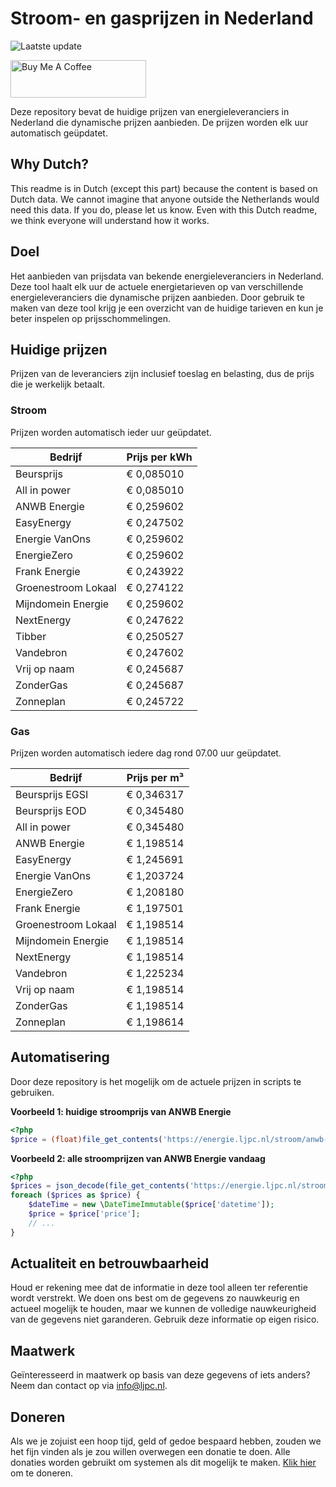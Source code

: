 # Stroom- en gasprijzen in Nederland

![Laatste update](https://img.shields.io/badge/laatste%20update-2025--05--15%2004%3A00%20CET-brightgreen)

<a href="https://www.buymeacoffee.com/Lars-" target="_blank"><img src="https://cdn.buymeacoffee.com/buttons/v2/default-orange.png" alt="Buy Me A Coffee" height="60" style="height: 60px !important;width: 217px !important;" ></a>

Deze repository bevat de huidige prijzen van energieleveranciers in Nederland die dynamische prijzen aanbieden. De prijzen worden elk uur automatisch geüpdatet.

## Why Dutch?

This readme is in Dutch (except this part) because the content is based on Dutch data. We cannot imagine that anyone outside the Netherlands would need this data. If you do, please let us know. Even with this Dutch readme, we think
everyone will understand how it works.

## Doel

Het aanbieden van prijsdata van bekende energieleveranciers in Nederland. Deze tool haalt elk uur de actuele energietarieven op van verschillende energieleveranciers die dynamische prijzen aanbieden. Door gebruik te maken van deze tool
krijg je een overzicht van de huidige tarieven en kun je beter inspelen op prijsschommelingen.

## Huidige prijzen

Prijzen van de leveranciers zijn inclusief toeslag en belasting, dus de prijs die je werkelijk betaalt.

### Stroom

Prijzen worden automatisch ieder uur geüpdatet.

 Bedrijf | Prijs per kWh 
---------|---------------
Beursprijs | € 0,085010
All in power | € 0,085010
ANWB Energie | € 0,259602
EasyEnergy | € 0,247502
Energie VanOns | € 0,259602
EnergieZero | € 0,259602
Frank Energie | € 0,243922
Groenestroom Lokaal | € 0,274122
Mijndomein Energie | € 0,259602
NextEnergy | € 0,247622
Tibber | € 0,250527
Vandebron | € 0,247602
Vrij op naam | € 0,245687
ZonderGas | € 0,245687
Zonneplan | € 0,245722


### Gas

Prijzen worden automatisch iedere dag rond 07.00 uur geüpdatet.

 Bedrijf | Prijs per m³ 
---------|--------------
Beursprijs EGSI | € 0,346317
Beursprijs EOD | € 0,345480
All in power | € 0,345480
ANWB Energie | € 1,198514
EasyEnergy | € 1,245691
Energie VanOns | € 1,203724
EnergieZero | € 1,208180
Frank Energie | € 1,197501
Groenestroom Lokaal | € 1,198514
Mijndomein Energie | € 1,198514
NextEnergy | € 1,198514
Vandebron | € 1,225234
Vrij op naam | € 1,198514
ZonderGas | € 1,198514
Zonneplan | € 1,198614


## Automatisering

Door deze repository is het mogelijk om de actuele prijzen in scripts te gebruiken.

**Voorbeeld 1: huidige stroomprijs van ANWB Energie**

```php
<?php
$price = (float)file_get_contents('https://energie.ljpc.nl/stroom/anwb-energie-nu.txt');

```

**Voorbeeld 2: alle stroomprijzen van ANWB Energie vandaag**

```php
<?php
$prices = json_decode(file_get_contents('https://energie.ljpc.nl/stroom/all-in-power-vandaag.json'),true);
foreach ($prices as $price) {
    $dateTime = new \DateTimeImmutable($price['datetime']);
    $price = $price['price'];
    // ...
}
```

## Actualiteit en betrouwbaarheid

Houd er rekening mee dat de informatie in deze tool alleen ter referentie wordt verstrekt. We doen ons best om de gegevens zo nauwkeurig en actueel mogelijk te houden, maar we kunnen de volledige nauwkeurigheid van de gegevens niet
garanderen. Gebruik deze informatie op eigen risico.

## Maatwerk

Geïnteresseerd in maatwerk op basis van deze gegevens of iets anders? Neem dan contact op
via [info@ljpc.nl](mailto:info@ljpc.nl?subject=Energie%20prijzen).

## Doneren

Als we je zojuist een hoop tijd, geld of gedoe bespaard hebben, zouden we het fijn vinden als je zou willen overwegen een
donatie te doen. Alle donaties worden gebruikt om systemen als dit mogelijk te
maken. [Klik hier](https://www.buymeacoffee.com/Lars-) om te doneren.
